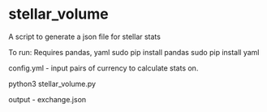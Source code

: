 # stellar_volume
A script to generate a json file for stellar stats

To run:
Requires pandas, yaml
    sudo pip install pandas
    sudo pip install yaml

config.yml - input pairs of currency to calculate stats on.

python3 stellar_volume.py

output - exchange.json
